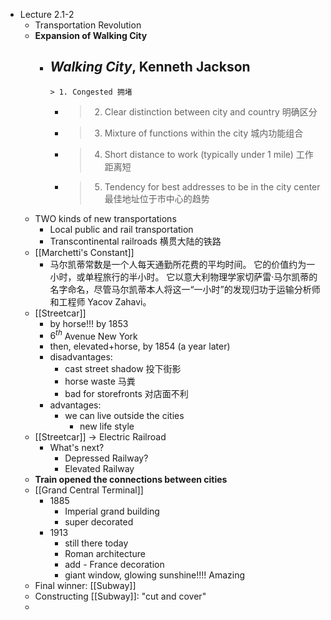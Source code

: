 - Lecture 2.1-2
	- Transportation Revolution
	- **Expansion of Walking City**
		- *Walking City*, Kenneth Jackson
			-
			  > 1. Congested 拥堵
			-
			  > 2. Clear distinction between city and country 明确区分
			-
			  > 3. Mixture of functions within the city 城内功能组合
			-
			  > 4. Short distance to work (typically under 1 mile) 工作距离短
			-
			  > 5. Tendency for best addresses to be in the city center 最佳地址位于市中心的趋势
	- TWO kinds of new transportations
		- Local public and rail transportation
		- Transcontinental railroads 横贯大陆的铁路
	- [[Marchetti's Constant]]
		- 马尔凯蒂常数是一个人每天通勤所花费的平均时间。 它的价值约为一小时，或单程旅行的半小时。 它以意大利物理学家切萨雷·马尔凯蒂的名字命名，尽管马尔凯蒂本人将这一“一小时”的发现归功于运输分析师和工程师 Yacov Zahavi。
	- [[Streetcar]]
		- by horse!!! by 1853
		- $6^{th}$ Avenue New York
		- then, elevated+horse, by 1854 (a year later)
		- disadvantages:
			- cast street shadow 投下街影
			- horse waste 马粪
			- bad for storefronts 对店面不利
		- advantages:
			- we can live outside the cities
				- new life style
	- [[Streetcar]] -> Electric Railroad
		- What's next?
			- Depressed Railway?
			- Elevated Railway
	- **Train opened the connections between cities**
	- [[Grand Central Terminal]]
		- 1885
			- Imperial grand building
			- super decorated
		- 1913
			- still there today
			- Roman architecture
			- add - France decoration
			- giant window, glowing sunshine!!!! Amazing
	- Final winner: [[Subway]]
	- Constructing [[Subway]]: "cut and cover"
	-